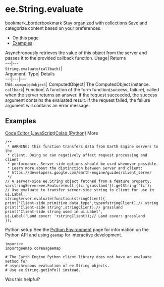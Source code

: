  
#  ee.String.evaluate
bookmark_borderbookmark Stay organized with collections  Save and categorize content based on your preferences.
  * On this page
  * [Examples](https://developers.google.com/earth-engine/apidocs/ee-string-evaluate#examples)


Asynchronously retrieves the value of this object from the server and passes it to the provided callback function. 
Usage| Returns  
---|---  
`String.evaluate(callback)`|   
Argument| Type| Details  
---|---|---  
this: `computedobject`| ComputedObject| The ComputedObject instance.  
`callback`| Function| A function of the form function(success, failure), called when the server returns an answer. If the request succeeded, the success argument contains the evaluated result. If the request failed, the failure argument will contains an error message.  
## Examples
[Code Editor (JavaScript)](https://developers.google.com/earth-engine/apidocs/ee-string-evaluate#code-editor-javascript-sample)[Colab (Python)](https://developers.google.com/earth-engine/apidocs/ee-string-evaluate#colab-python-sample) More
```
/**
 * WARNING: this function transfers data from Earth Engine servers to the
 * client. Doing so can negatively affect request processing and client
 * performance. Server-side options should be used whenever possible.
 * Learn more about the distinction between server and client:
 * https://developers.google.com/earth-engine/guides/client_server
 */
// A server-side ee.String object fetched from a feature property.
varstringServer=ee.Feature(null,{lc:'grassland'}).getString('lc');
// Use evaluate to transfer server-side string to client for use in ui.Label.
stringServer.evaluate(function(stringClient){
print('Client-side primitive data type',typeofstringClient);// string
print('Client-side string',stringClient);// grassland
print('Client-side string used in ui.Label',
ui.Label('Land cover: '+stringClient));// Land cover: grassland
});
```
Python setup
See the [ Python Environment](https://developers.google.com/earth-engine/guides/python_install) page for information on the Python API and using `geemap` for interactive development.
```
importee
importgeemap.coreasgeemap
```
```
# The Earth Engine Python client library does not have an evaluate method for
# asynchronous evaluation of ee.String objects.
# Use ee.String.getInfo() instead.
```

Was this helpful?
